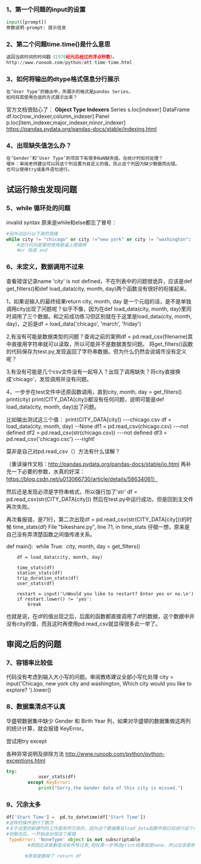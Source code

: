 
### 1、第一个问题的input的设置


```python
input([prompt])
参数说明-prompt: 提示信息
```

### 2、第二个问题time.time()是什么意思


```python
返回当前时间的时间戳（1970纪元后经过的浮点秒数）。
http://www.runoob.com/python/att-time-time.html
```

### 3、如何将输出的dtype格式信息分行展示


```python
在‘User Type’的输出中，所展示的格式是pandas Series。
如何将其使用合适的方式展示出来？
```
官方文档很贴心了：
 **Object Type	Indexers**
Series	s.loc[indexer]
DataFrame	df.loc[row_indexer,column_indexer]
Panel	p.loc[item_indexer,major_indexer,minor_indexer]
https://pandas.pydata.org/pandas-docs/stable/indexing.html
### 4、出现缺失值怎么办？


```python
在‘Gender’和‘User Type’的项目下有很多NaN缺失值，在统计时如何处理？
增补：审阅老师建议可以将这个列设置为自定义的值，防止这个列因为缺少数据而出错。
也可以使用try或条件语句进行。
```

## 试运行除虫发现问题

### 5、while 循环处的问题

invalid syntax 原来是while和else都忘了冒号：


```python
#另外试运行以下真的很傻
while city != "chicago" or city !="new york" or city != "washington":
    #这行代码是要把使用者逼上绝路啊
    #or 改成 and 
```

### 6、未定义，数据调用不过来

查看错误记录name 'city' is not defined，不在列表中的问题很诡异，应该是def get_filters()和def load_data(city, month, day)两个函数没有很好的衔接起来。

1，如果说输入的最终结果return city, month, day 是一个元组的话，是不是单独调用city出现了问题呢？似乎不像，因为在def load_data(city, month, day)里同时调用了三个数据。和之前成功练习但区别就在于这里是load_data(city, month, day)，之前是df = load_data('chicago', 'march', 'friday')

2,有没有可能是数据类型的问题？查询之前的案例df = pd.read_csv(filename)其中直接用字符串就可以读取，所以可能并不是数据类型问题。
将get_filters()函数的代码保存为test.py,发现返回了字符串数据。但为什么仍然会说城市没有定义呢？

3,有没有可能是几个csv文件没有一起导入？出现了调用缺失？将city直接换成'chicago'，发现调用并没有问题。

4，一步步在test文件中还原函数调用，直到city, month, day = get_filters() print(city) print(CITY_DATA[city])都没有任何问题，说明可能是def load_data(city, month, day)出了问题。

比如输出测试这三个值：
print(CITY_DATA[city])  ---chicago.csv
df = load_data(city, month, day) --None
df1 = pd.read_csv(chicago.csv) ---not defined
df2 = pd.read_csv(str(chicago.csv)) ---not defined
df3 = pd.read_csv('chicago.csc')  ---right!

莫非是自己对pd.read_csv（）方法有什么误解？

（重读操作文档：http://pandas.pydata.org/pandas-docs/stable/io.html 再补充一下必要的参数，水真的好深：https://blog.csdn.net/u013066730/article/details/58634061）

然后还是发现必须是字符串格式，所以强行加了'str'   df = pd.read_csv(str(CITY_DATA[city]))
然后在test.py中运行成功，但是回到主文件再次失败。

再次看报错，是71行，第二次出现df = pd.read_csv(str(CITY_DATA[city]))的时候
time_stats(df)
  File "bikeshare.py", line 71, in time_stats
仔细一想，原来是自己没有弄清楚函数之间值传递关系。

def main():
​    while True:
​        city, month, day = get_filters()

        df = load_data(city, month, day)
    
        time_stats(df)
        station_stats(df)
        trip_duration_stats(df)
        user_stats(df)
    
        restart = input('\nWould you like to restart? Enter yes or no.\n')
        if restart.lower() != 'yes':
            break

也就是说，在df的值出现之后，后面的函数都直接调用了df的数据，这个数据中并没有city的值，而且这时再使用pd.read_csv就显得很多此一举了。            

## 审阅之后的问题

### 7、容错率比较低

代码没有考虑到输入大小写的问题。审阅教练建议全部小写化处理
city = input('Chicago, new york city and washington, Which city would you like to explore? ').lower()

### 8、数据集清点不认真

华盛顿数据集中缺少 Gender 和 Birth Year 列，如果对华盛顿的数据集做这两列的统计计算，就会报错 KeyError。

尝试用try except

各种异常说明及排除方法 http://www.runoob.com/python/python-exceptions.html


```python
try:
            user_stats(df)
        except KeyError:
            print("Sorry,the Gender data of this city is missed.")
```

### 9、冗余太多


```python
df['Start Time'] =  pd.to_datetime(df['Start Time'])
#这样的操作进行了数次
#关于这里的新建列的工作是有所冗余的，因为这个数据集在load_data函数中就已经进行这个列的新建工作了，这里就无需再次进行了。
#但删去后，一开始会出现这个报错
 TypeError: 'NoneType' object is not subscriptable
        #原因应该是数值没有传导过来,但在第一步筛选print结果就是none，所以应该是修改第一部分但结果
        
       #原来是删掉了 return df
```
